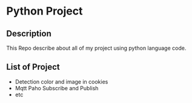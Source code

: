 # Python Project 

## Description

This Repo describe about all of my project using python language code.

## List of Project 

- Detection color and image in cookies
- Mqtt Paho Subscribe and Publish
- etc


